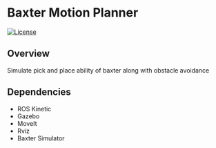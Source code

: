 # Baxter Motion Planner
[![License](https://img.shields.io/badge/License-BSD%203--Clause-blue.svg)](https://github.com/urastogi885/baxter-motion-planner/blob/master/LICENSE)

## Overview
Simulate pick and place ability of baxter along with obstacle avoidance

## Dependencies

- ROS Kinetic
- Gazebo
- MoveIt
- Rviz
- Baxter Simulator
